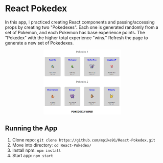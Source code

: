 # React Pokedex
In this app, I practiced creating React components and passing/accessing props by creating two "Pokedexes". Each one is generated randomly from a set of Pokemon, and each Pokemon has base experience points. The "Pokedex" with the higher total experience "wins." Refresh the page to generate a new set of Pokedexes.

<p align="center">
     <img width="50%" src="app.png" alt="alt text">
</p>

## Running the App
1) Clone repo: `git clone https://github.com/mpike91/React-Pokedex.git`
2) Move into directory: `cd React-Pokedex/`
3) Install npm: `npm install`
4) Start app: `npm start`